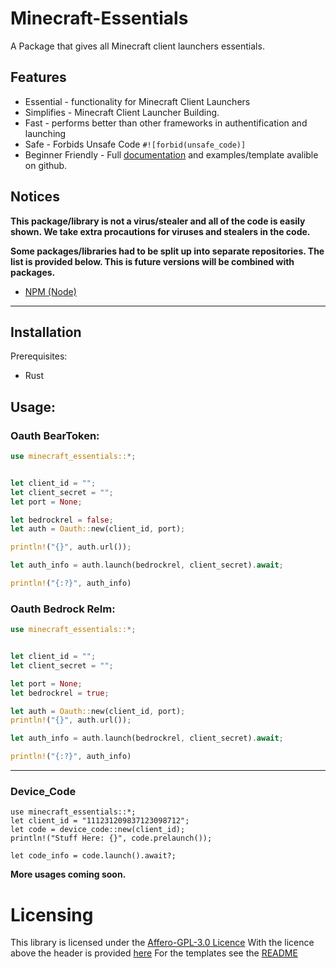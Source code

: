 <!-- 
Copyright (C) 2024 Mincraft-essnetials 

* This program is free software: you can redistribute it and/or modify it
* under the terms of the GNU Affero General Public License as published by
* the Free Software Foundation, either version 3 of the License, or (at your
* option) any later version.
* 
* This program is distributed in the hope that it will be useful, but WITHOUT
* ANY WARRANTY; without even the implied warranty of MERCHANTABILITY or
* FITNESS FOR A PARTICULAR PURPOSE.  See the GNU Affero General Public
* License for more details.
* 
* You should have received a copy of the GNU Affero General Public License
* along with this program.  If not, see <http://www.gnu.org/licenses/>.
 -->


# Minecraft-Essentials

A Package that gives all Minecraft client launchers essentials.

## Features

- Essential - functionality for Minecraft Client Launchers
- Simplifies - Minecraft Client Launcher Building.
- Fast - performs better than other frameworks in authentification and launching
- Safe - Forbids Unsafe Code `#![forbid(unsafe_code)]`
- Beginner Friendly - Full [documentation](https://docs.rs/minecraft-Essentials) and examples/template avalible on github.



## Notices

**This package/library is not a virus/stealer and all of the code is easily shown. We take extra procautions for viruses and stealers in the code.**

**Some packages/libraries had to be split up into separate repositories. The list is provided below. This is future versions will be combined with packages.**

- [NPM (Node)](https://github.com/minecraft-essentials/npm)

---

## Installation

Prerequisites: 
- Rust



## Usage:

### Oauth BearToken:
```rust
use minecraft_essentials::*;


let client_id = "";
let client_secret = "";
let port = None;

let bedrockrel = false;
let auth = Oauth::new(client_id, port);

println!("{}", auth.url());

let auth_info = auth.launch(bedrockrel, client_secret).await;

println!("{:?}", auth_info)
```


### Oauth Bedrock Relm:
```rust
use minecraft_essentials::*;


let client_id = "";
let client_secret = "";

let port = None;
let bedrockrel = true;

let auth = Oauth::new(client_id, port);
println!("{}", auth.url());

let auth_info = auth.launch(bedrockrel, client_secret).await;

println!("{:?}", auth_info)
```

---


### Device_Code
```rust, ignore
use minecraft_essentials::*;
let client_id = "111231209837123098712";
let code = device_code::new(client_id);
println!("Stuff Here: {}", code.prelaunch());

let code_info = code.launch().await?;
```



**More usages coming soon.**


# Licensing

This library is licensed under the [Affero-GPL-3.0 Licence](./LICENSE)
With the licence above the header is provided [here](./HEADER)
For the templates see the [README](./templates/README.md)
